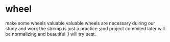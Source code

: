 # wheel
make some wheels valuable
valuable wheels are necessary duiring our study and work
the strcmp is just a practice ;and project commited later will be normalizing and beautiful ,I will try best.